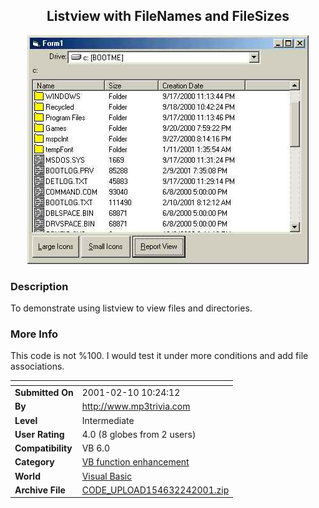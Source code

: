 ﻿<div align="center">

## Listview with FileNames and FileSizes

<img src="PIC2001224181542453.jpg">
</div>

### Description

To demonstrate using listview to view files and directories.
 
### More Info
 
This code is not %100. I would test it under more conditions and add file associations.


<span>             |<span>
---                |---
**Submitted On**   |2001-02-10 10:24:12
**By**             |[http://www\.mp3trivia\.com](https://github.com/Planet-Source-Code/PSCIndex/blob/master/ByAuthor/http-www-mp3trivia-com.md)
**Level**          |Intermediate
**User Rating**    |4.0 (8 globes from 2 users)
**Compatibility**  |VB 6\.0
**Category**       |[VB function enhancement](https://github.com/Planet-Source-Code/PSCIndex/blob/master/ByCategory/vb-function-enhancement__1-25.md)
**World**          |[Visual Basic](https://github.com/Planet-Source-Code/PSCIndex/blob/master/ByWorld/visual-basic.md)
**Archive File**   |[CODE\_UPLOAD154632242001\.zip](https://github.com/Planet-Source-Code/http-www-mp3trivia-com-listview-with-filenames-and-filesizes__1-21319/archive/master.zip)








